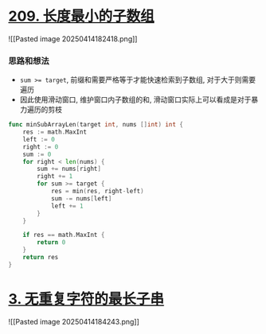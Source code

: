 # [209. 长度最小的子数组](https://leetcode.cn/problems/minimum-size-subarray-sum/)
![[Pasted image 20250414182418.png]]

### 思路和想法
- `sum >= target`, 前缀和需要严格等于才能快速检索到子数组, 对于大于则需要遍历
- 因此使用滑动窗口, 维护窗口内子数组的和, 滑动窗口实际上可以看成是对于暴力遍历的剪枝

```go
func minSubArrayLen(target int, nums []int) int {
	res := math.MaxInt
	left := 0
	right := 0
	sum := 0
	for right < len(nums) {
		sum += nums[right]
		right += 1
		for sum >= target {
			res = min(res, right-left)
			sum -= nums[left]
			left += 1
		}
	}

	if res == math.MaxInt {
		return 0
	}
	return res
}
```


# [3. 无重复字符的最长子串](https://leetcode.cn/problems/longest-substring-without-repeating-characters/)
![[Pasted image 20250414184243.png]]
